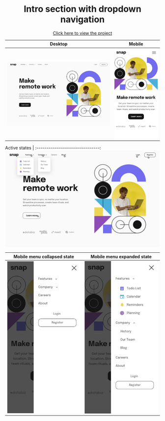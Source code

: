 <h1 align=center>Intro section with dropdown navigation</h1>

<p align=center>
    <a target="_blank" href="https://jialatteo.github.io/Frontend-Mentor-Challenges/2-intro-section-with-dropdown-navigation/">Click here to view the project </a> 
</p>

Desktop | Mobile 
:--------------------------------:|:-------------------------:
![Desktop design](./design/desktop-design.jpg)  |  ![Mobile design](./design/mobile-design.jpg)  

Active states |
:--------------------------------:
![Active states design](./design/active-states.jpg)

Mobile menu collapsed state | Mobile menu expanded state
:--------------------------------:|:-------------------------:
![Mobile menu collapsed state design](./design/mobile-menu-collapsed.jpg)  |  ![Mobile menu expanded state desing](./design/mobile-menu-expanded.jpg)